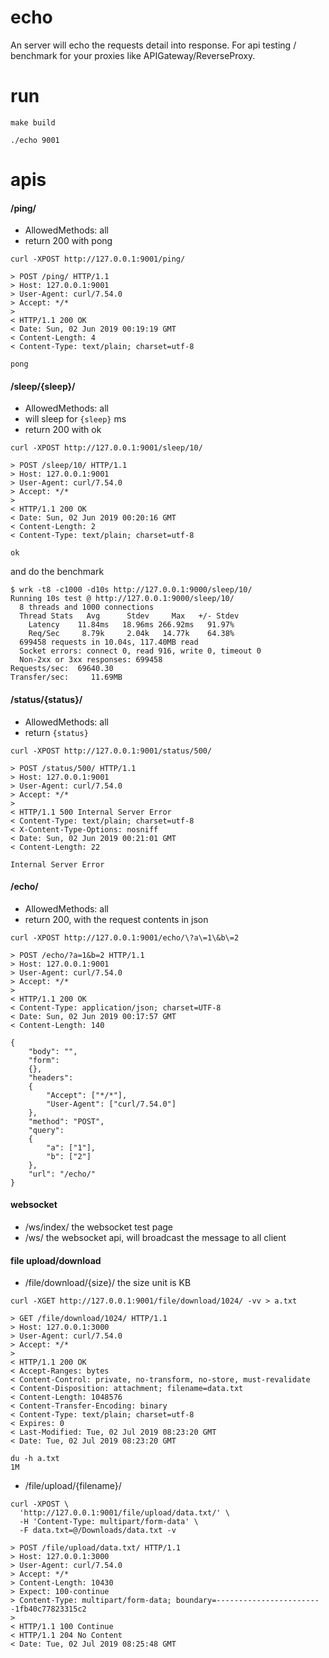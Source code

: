 # echo
An server will echo the requests detail into response. For api testing / benchmark for your proxies like APIGateway/ReverseProxy.


# run

```
make build

./echo 9001
```

# apis

#### /ping/

- AllowedMethods: all
- return 200 with pong

```
curl -XPOST http://127.0.0.1:9001/ping/

> POST /ping/ HTTP/1.1
> Host: 127.0.0.1:9001
> User-Agent: curl/7.54.0
> Accept: */*
>
< HTTP/1.1 200 OK
< Date: Sun, 02 Jun 2019 00:19:19 GMT
< Content-Length: 4
< Content-Type: text/plain; charset=utf-8

pong
```

#### /sleep/{sleep}/

- AllowedMethods: all
- will sleep for `{sleep}` ms
- return 200 with ok

```
curl -XPOST http://127.0.0.1:9001/sleep/10/

> POST /sleep/10/ HTTP/1.1
> Host: 127.0.0.1:9001
> User-Agent: curl/7.54.0
> Accept: */*
>
< HTTP/1.1 200 OK
< Date: Sun, 02 Jun 2019 00:20:16 GMT
< Content-Length: 2
< Content-Type: text/plain; charset=utf-8

ok
```

and do the benchmark

```
$ wrk -t8 -c1000 -d10s http://127.0.0.1:9000/sleep/10/
Running 10s test @ http://127.0.0.1:9000/sleep/10/
  8 threads and 1000 connections
  Thread Stats   Avg      Stdev     Max   +/- Stdev
    Latency    11.84ms   18.96ms 266.92ms   91.97%
    Req/Sec     8.79k     2.04k   14.77k    64.38%
  699458 requests in 10.04s, 117.40MB read
  Socket errors: connect 0, read 916, write 0, timeout 0
  Non-2xx or 3xx responses: 699458
Requests/sec:  69640.30
Transfer/sec:     11.69MB
```

#### /status/{status}/

- AllowedMethods: all
- return `{status}`

```
curl -XPOST http://127.0.0.1:9001/status/500/

> POST /status/500/ HTTP/1.1
> Host: 127.0.0.1:9001
> User-Agent: curl/7.54.0
> Accept: */*
>
< HTTP/1.1 500 Internal Server Error
< Content-Type: text/plain; charset=utf-8
< X-Content-Type-Options: nosniff
< Date: Sun, 02 Jun 2019 00:21:01 GMT
< Content-Length: 22

Internal Server Error
```

#### /echo/

- AllowedMethods: all
- return 200, with the request contents in json

```
curl -XPOST http://127.0.0.1:9001/echo/\?a\=1\&b\=2

> POST /echo/?a=1&b=2 HTTP/1.1
> Host: 127.0.0.1:9001
> User-Agent: curl/7.54.0
> Accept: */*
>
< HTTP/1.1 200 OK
< Content-Type: application/json; charset=UTF-8
< Date: Sun, 02 Jun 2019 00:17:57 GMT
< Content-Length: 140

{
    "body": "",
    "form":
    {},
    "headers":
    {
        "Accept": ["*/*"],
        "User-Agent": ["curl/7.54.0"]
    },
    "method": "POST",
    "query":
    {
        "a": ["1"],
        "b": ["2"]
    },
    "url": "/echo/"
}
```

#### websocket

- /ws/index/ the websocket test page
- /ws/       the websocket api, will broadcast the message to all client

#### file upload/download

- /file/download/{size}/   the size unit is KB

```
curl -XGET http://127.0.0.1:9001/file/download/1024/ -vv > a.txt

> GET /file/download/1024/ HTTP/1.1
> Host: 127.0.0.1:3000
> User-Agent: curl/7.54.0
> Accept: */*
>
< HTTP/1.1 200 OK
< Accept-Ranges: bytes
< Content-Control: private, no-transform, no-store, must-revalidate
< Content-Disposition: attachment; filename=data.txt
< Content-Length: 1048576
< Content-Transfer-Encoding: binary
< Content-Type: text/plain; charset=utf-8
< Expires: 0
< Last-Modified: Tue, 02 Jul 2019 08:23:20 GMT
< Date: Tue, 02 Jul 2019 08:23:20 GMT

du -h a.txt
1M
```


- /file/upload/{filename}/

```
curl -XPOST \
  'http://127.0.0.1:9001/file/upload/data.txt/' \
  -H 'Content-Type: multipart/form-data' \
  -F data.txt=@/Downloads/data.txt -v

> POST /file/upload/data.txt/ HTTP/1.1
> Host: 127.0.0.1:3000
> User-Agent: curl/7.54.0
> Accept: */*
> Content-Length: 10430
> Expect: 100-continue
> Content-Type: multipart/form-data; boundary=------------------------1fb40c77823315c2
>
< HTTP/1.1 100 Continue
< HTTP/1.1 204 No Content
< Date: Tue, 02 Jul 2019 08:25:48 GMT
```
